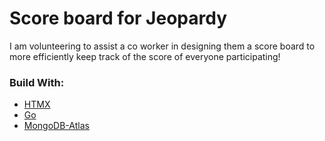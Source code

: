 # Score board for Jeopardy

I am volunteering to assist a co worker in designing them a score board to more efficiently keep track of the 
score of everyone participating!

### Build With:
* [HTMX](https://reactjs.org)
* [Go](https://github.com/go-chi/chi)
* [MongoDB-Atlas](https://www.mongodb.com/cloud/atlas)